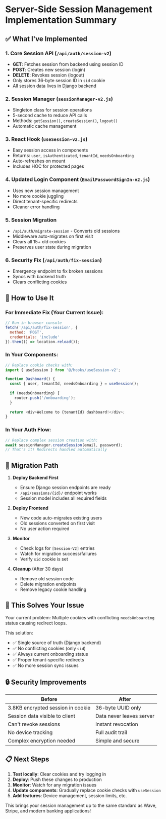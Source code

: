 # Server-Side Session Management Implementation Summary

## ✅ What I've Implemented

### 1. Core Session API (`/api/auth/session-v2`)
- **GET**: Fetches session from backend using session ID
- **POST**: Creates new session (login)
- **DELETE**: Revokes session (logout)
- Only stores 36-byte session ID in `sid` cookie
- All session data lives in Django backend

### 2. Session Manager (`sessionManager-v2.js`)
- Singleton class for session operations
- 5-second cache to reduce API calls
- Methods: `getSession()`, `createSession()`, `logout()`
- Automatic cache management

### 3. React Hook (`useSession-v2.js`)
- Easy session access in components
- Returns: `user`, `isAuthenticated`, `tenantId`, `needsOnboarding`
- Auto-refreshes on mount
- Includes HOC for protected pages

### 4. Updated Login Component (`EmailPasswordSignIn-v2.js`)
- Uses new session management
- No more cookie juggling
- Direct tenant-specific redirects
- Cleaner error handling

### 5. Session Migration
- `/api/auth/migrate-session` - Converts old sessions
- Middleware auto-migrates on first visit
- Clears all 15+ old cookies
- Preserves user state during migration

### 6. Security Fix (`/api/auth/fix-session`)
- Emergency endpoint to fix broken sessions
- Syncs with backend truth
- Clears conflicting cookies

## 🚀 How to Use It

### For Immediate Fix (Your Current Issue):
```javascript
// Run in browser console
fetch('/api/auth/fix-session', { 
  method: 'POST',
  credentials: 'include' 
}).then(() => location.reload());
```

### In Your Components:
```javascript
// Replace cookie checks with:
import { useSession } from '@/hooks/useSession-v2';

function Dashboard() {
  const { user, tenantId, needsOnboarding } = useSession();
  
  if (needsOnboarding) {
    router.push('/onboarding');
  }
  
  return <div>Welcome to {tenantId} dashboard!</div>;
}
```

### In Your Auth Flow:
```javascript
// Replace complex session creation with:
await sessionManager.createSession(email, password);
// That's it! Redirects handled automatically
```

## 🔄 Migration Path

1. **Deploy Backend First**
   - Ensure Django session endpoints are ready
   - `/api/sessions/{id}/` endpoint works
   - Session model includes all required fields

2. **Deploy Frontend**
   - New code auto-migrates existing users
   - Old sessions converted on first visit
   - No user action required

3. **Monitor**
   - Check logs for `[Session-V2]` entries
   - Watch for migration success/failures
   - Verify `sid` cookie is set

4. **Cleanup** (After 30 days)
   - Remove old session code
   - Delete migration endpoints
   - Remove legacy cookie handling

## 🎯 This Solves Your Issue

Your current problem: Multiple cookies with conflicting `needsOnboarding` status causing redirect loops.

This solution:
- ✅ Single source of truth (Django backend)
- ✅ No conflicting cookies (only `sid`)
- ✅ Always current onboarding status
- ✅ Proper tenant-specific redirects
- ✅ No more session sync issues

## 🔒 Security Improvements

| Before | After |
|--------|-------|
| 3.8KB encrypted session in cookie | 36-byte UUID only |
| Session data visible to client | Data never leaves server |
| Can't revoke sessions | Instant revocation |
| No device tracking | Full audit trail |
| Complex encryption needed | Simple and secure |

## 📋 Next Steps

1. **Test locally**: Clear cookies and try logging in
2. **Deploy**: Push these changes to production
3. **Monitor**: Watch for any migration issues
4. **Update components**: Gradually replace cookie checks with `useSession`
5. **Add features**: Device management, session limits, etc.

This brings your session management up to the same standard as Wave, Stripe, and modern banking applications!